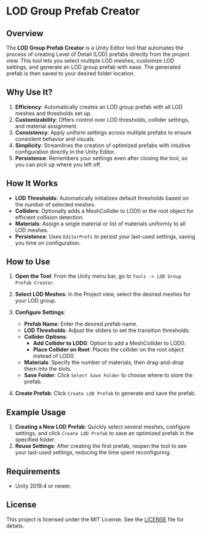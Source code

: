 # LOD Group Prefab Creator

## Overview

The **LOD Group Prefab Creator** is a Unity Editor tool that automates the process of creating Level of Detail (LOD) prefabs directly from the project view. This tool lets you select multiple LOD meshes, customize LOD settings, and generate an LOD group prefab with ease. The generated prefab is then saved to your desired folder location.

## Why Use It?

1. **Efficiency**: Automatically creates an LOD group prefab with all LOD meshes and thresholds set up.
2. **Customizability**: Offers control over LOD thresholds, collider settings, and material assignment.
3. **Consistency**: Apply uniform settings across multiple prefabs to ensure consistent behavior and visuals.
4. **Simplicity**: Streamlines the creation of optimized prefabs with intuitive configuration directly in the Unity Editor.
5. **Persistence**: Remembers your settings even after closing the tool, so you can pick up where you left off.

## How It Works

- **LOD Thresholds**: Automatically initializes default thresholds based on the number of selected meshes.
- **Colliders**: Optionally adds a MeshCollider to LOD0 or the root object for efficient collision detection.
- **Materials**: Assign a single material or list of materials uniformly to all LOD meshes.
- **Persistence**: Uses `EditorPrefs` to persist your last-used settings, saving you time on configuration.

## How to Use

1. **Open the Tool**: From the Unity menu bar, go to `Tools -> LOD Group Prefab Creator`.
2. **Select LOD Meshes**: In the Project view, select the desired meshes for your LOD group.
3. **Configure Settings**:
   - **Prefab Name**: Enter the desired prefab name.
   - **LOD Thresholds**: Adjust the sliders to set the transition thresholds.
   - **Collider Options**:
     - **Add Collider to LOD0**: Option to add a MeshCollider to LOD0.
     - **Place Collider on Root**: Places the collider on the root object instead of LOD0.
   - **Materials**: Specify the number of materials, then drag-and-drop them into the slots.
   - **Save Folder**: Click `Select Save Folder` to choose where to store the prefab.

4. **Create Prefab**: Click `Create LOD Prefab` to generate and save the prefab.

## Example Usage

1. **Creating a New LOD Prefab**: Quickly select several meshes, configure settings, and click `Create LOD Prefab` to save an optimized prefab in the specified folder.
2. **Reuse Settings**: After creating the first prefab, reopen the tool to see your last-used settings, reducing the time spent reconfiguring.

## Requirements

- Unity 2019.4 or newer.

## License

This project is licensed under the MIT License. See the [LICENSE](LICENSE) file for details.
